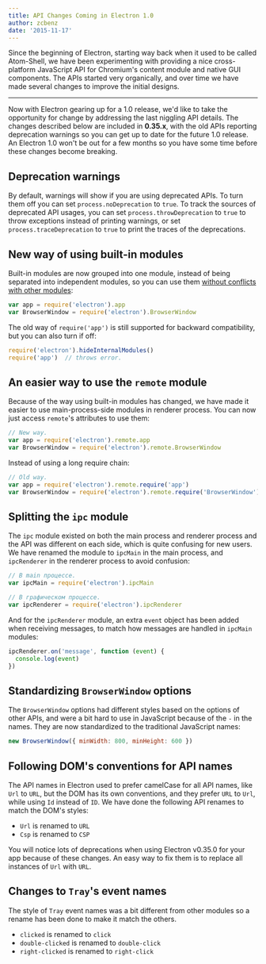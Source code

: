 ```yaml
---
title: API Changes Coming in Electron 1.0
author: zcbenz
date: '2015-11-17'
---
```


Since the beginning of Electron, starting way back when it used to be called Atom-Shell, we have been experimenting with providing a nice cross-platform JavaScript API for Chromium's content module and native GUI components. The APIs started very organically, and over time we have made several changes to improve the initial designs.

---

Now with Electron gearing up for a 1.0 release, we'd like to take the opportunity for change by addressing the last niggling API details. The changes described below are included in **0.35.x**, with the old APIs reporting deprecation warnings so you can get up to date for the future 1.0 release. An Electron 1.0 won't be out for a few months so you have some time before these changes become breaking.

## Deprecation warnings

By default, warnings will show if you are using deprecated APIs. To turn them off you can set `process.noDeprecation` to `true`. To track the sources of deprecated API usages, you can set `process.throwDeprecation` to `true` to throw exceptions instead of printing warnings, or set `process.traceDeprecation` to `true` to print the traces of the deprecations.

## New way of using built-in modules

Built-in modules are now grouped into one module, instead of being separated into independent modules, so you can use them [without conflicts with other modules](https://github.com/electron/electron/issues/387):

```javascript
var app = require('electron').app
var BrowserWindow = require('electron').BrowserWindow
```

The old way of `require('app')` is still supported for backward compatibility, but you can also turn if off:

```javascript
require('electron').hideInternalModules()
require('app')  // throws error.
```

## An easier way to use the `remote` module

Because of the way using built-in modules has changed, we have made it easier to use main-process-side modules in renderer process. You can now just access `remote`'s attributes to use them:

```javascript
// New way.
var app = require('electron').remote.app
var BrowserWindow = require('electron').remote.BrowserWindow
```

Instead of using a long require chain:

```javascript
// Old way.
var app = require('electron').remote.require('app')
var BrowserWindow = require('electron').remote.require('BrowserWindow')
```

## Splitting the `ipc` module

The `ipc` module existed on both the main process and renderer process and the API was different on each side, which is quite confusing for new users. We have renamed the module to `ipcMain` in the main process, and `ipcRenderer` in the renderer process to avoid confusion:

```javascript
// В main процессе.
var ipcMain = require('electron').ipcMain
```

```javascript
// В графическом процессе.
var ipcRenderer = require('electron').ipcRenderer
```

And for the `ipcRenderer` module, an extra `event` object has been added when receiving messages, to match how messages are handled in `ipcMain` modules:

```javascript
ipcRenderer.on('message', function (event) {
  console.log(event)
})
```

## Standardizing `BrowserWindow` options

The `BrowserWindow` options had different styles based on the options of other APIs, and were a bit hard to use in JavaScript because of the `-` in the names. They are now standardized to the traditional JavaScript names:

```javascript
new BrowserWindow({ minWidth: 800, minHeight: 600 })
```

## Following DOM's conventions for API names

The API names in Electron used to prefer camelCase for all API names, like `Url` to `URL`, but the DOM has its own conventions, and they prefer `URL` to `Url`, while using `Id` instead of `ID`. We have done the following API renames to match the DOM's styles:

* `Url` is renamed to `URL`
* `Csp` is renamed to `CSP`

You will notice lots of deprecations when using Electron v0.35.0 for your app because of these changes. An easy way to fix them is to replace all instances of `Url` with `URL`.

## Changes to `Tray`'s event names

The style of `Tray` event names was a bit different from other modules so a rename has been done to make it match the others.

* `clicked` is renamed to `click`
* `double-clicked` is renamed to `double-click`
* `right-clicked` is renamed to `right-click`

